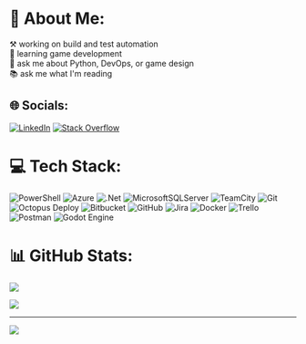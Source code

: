 # 💫 About Me:
⚒️ working on build and test automation<br>🌱 learning game development<br>💬 ask me about Python, DevOps, or game design<br>📚 ask me what I'm reading


## 🌐 Socials:
[![LinkedIn](https://img.shields.io/badge/LinkedIn-%230077B5.svg?logo=linkedin&logoColor=white)](https://linkedin.com/in/patrick-byers) [![Stack Overflow](https://img.shields.io/badge/-Stackoverflow-FE7A16?logo=stack-overflow&logoColor=white)](https://stackoverflow.com/users/17841962)

# 💻 Tech Stack:
![PowerShell](https://img.shields.io/badge/PowerShell-%235391FE.svg?style=flat&logo=powershell&logoColor=white) ![Azure](https://img.shields.io/badge/azure-%230072C6.svg?style=flat&logo=microsoftazure&logoColor=white) ![.Net](https://img.shields.io/badge/.NET-5C2D91?style=flat&logo=.net&logoColor=white) ![MicrosoftSQLServer](https://img.shields.io/badge/Microsoft%20SQL%20Server-CC2927?style=flat&logo=microsoft%20sql%20server&logoColor=white) ![TeamCity](https://img.shields.io/badge/teamcity-000000.svg?style=flat&logo=teamcity&logoColor=white) ![Git](https://img.shields.io/badge/git-%23F05033.svg?style=flat&logo=git&logoColor=white) ![Octopus Deploy](https://img.shields.io/badge/octopus%20deploy-0D80D8?style=flat&logo=octopusdeploy&logoColor=white) ![Bitbucket](https://img.shields.io/badge/bitbucket-%230047B3.svg?style=flat&logo=bitbucket&logoColor=white) ![GitHub](https://img.shields.io/badge/github-%23121011.svg?style=flat&logo=github&logoColor=white) ![Jira](https://img.shields.io/badge/jira-%230A0FFF.svg?style=flat&logo=jira&logoColor=white) ![Docker](https://img.shields.io/badge/docker-%230db7ed.svg?style=flat&logo=docker&logoColor=white) ![Trello](https://img.shields.io/badge/Trello-%23026AA7.svg?style=flat&logo=Trello&logoColor=white) ![Postman](https://img.shields.io/badge/Postman-FF6C37?style=flat&logo=postman&logoColor=white) ![Godot Engine](https://img.shields.io/badge/GODOT-%23FFFFFF.svg?style=flat&logo=godot-engine)
# 📊 GitHub Stats:
![](https://github-readme-stats.vercel.app/api?username=pb-413&theme=dark&hide_border=false&include_all_commits=true&count_private=false)<br/>
<!-- ![](https://github-readme-streak-stats.herokuapp.com/?user=pb-413&theme=dark&hide_border=false)<br/> -->
![](https://github-readme-stats.vercel.app/api/top-langs/?username=pb-413&theme=dark&hide_border=false&include_all_commits=true&count_private=false&layout=compact)

---
[![](https://visitcount.itsvg.in/api?id=pb-413&icon=0&color=0)](https://visitcount.itsvg.in)

<!-- Proudly created with GPRM ( https://gprm.itsvg.in ) -->
